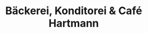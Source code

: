 ---
title: "Bäckerei, Konditorei & Café Hartmann"
url: /mohorn/baeckerei-konditorei-und-cafe-hartmann/
shop: Bäckerei
---